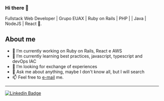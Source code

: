 ### Hi there 👋

Fullstack Web Developer | Grupo EUAX | Ruby on Rails | PHP | | Java | NodeJS | React :robot:.

## About me

- 🔭 I’m currently working on Ruby on Rails, React e AWS
- 🌱 I’m currently learning best practices, javascript, typescript and devOps IAC
- 🤔 I’m looking for exchange of experiences
- 💬 Ask me about anything, maybe I don't know all, but I will search
- 📫 Feel free to [e-mail](mailto:fernandocchaves@gmail.com) me.

---

[![Linkedin Badge](https://img.shields.io/badge/-LinkedIn-blue?style=flat&logo=LinkedIn&logoColor=white)](https://www.linkedin.com/in/fernandocchaves)

